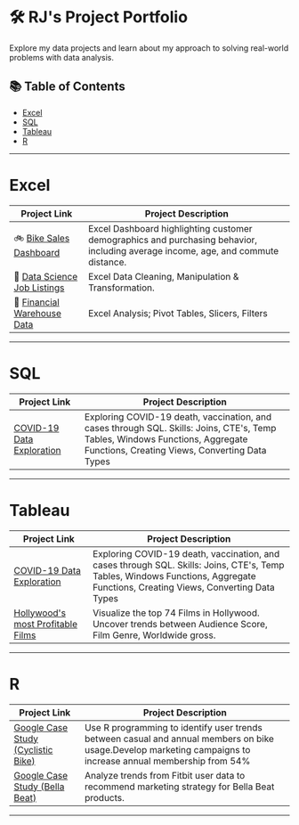 # 🛠 RJ's Project Portfolio

Explore my data projects and learn about my approach to solving real-world problems with data analysis.

## 📚 Table of Contents
- [Excel](#excel)
- [SQL](#sql)
- [Tableau](#tableau)
- [R](#r)

***

# Excel

| Project Link | Project Description | 
|---|---|
|🚲 [Bike Sales Dashboard](https://github.com/reyyeezy/bike-sales-dashboard-excel)| Excel Dashboard highlighting customer demographics and purchasing behavior, including average income, age, and commute distance.|
|🧼 [Data Science Job Listings](https://github.com/reyyeezy/ds_job_listing_excel)| Excel Data Cleaning, Manipulation & Transformation.
|👟 [Financial Warehouse Data](https://github.com/reyyeezy/warehouse_financial_data) | Excel Analysis; Pivot Tables, Slicers, Filters |

***

# SQL

| Project Link | Project Description | 
|---|---|
| [COVID-19 Data Exploration](https://github.com/reyyeezy/covid19-data-exploration) | Exploring COVID-19 death, vaccination, and cases through SQL. Skills: Joins, CTE's, Temp Tables, Windows Functions, Aggregate Functions, Creating Views, Converting Data Types|

***

# Tableau

| Project Link | Project Description | 
|---|---|
|[COVID-19 Data Exploration](https://public.tableau.com/app/profile/jeffrey.david/viz/COVID-19Dashboard_16739315695520/Dashboard1) | Exploring COVID-19 death, vaccination, and cases through SQL. Skills: Joins, CTE's, Temp Tables, Windows Functions, Aggregate Functions, Creating Views, Converting Data Types|
|[Hollywood's most Profitable Films](https://public.tableau.com/app/profile/jeffrey.david/viz/HollywoodsMostProfitable_16803245086600/Dashboard1) | Visualize the top 74 Films in Hollywood. Uncover trends between Audience Score, Film Genre, Worldwide gross.

***

# R

| Project Link | Project Description | 
|---|---|
| [Google Case Study (Cyclistic Bike)](https://www.kaggle.com/code/rjeffreydavid/cyclistic-bike-share-case-study) | Use R programming to identify user trends between casual and annual members on bike usage.Develop marketing campaigns to increase annual membership from 54% |
| [Google Case Study (Bella Beat)](https://www.kaggle.com/code/rjeffreydavid/bellabeat-data-analysis-in-r) | Analyze trends from Fitbit user data to recommend marketing strategy for Bella Beat products.

***
